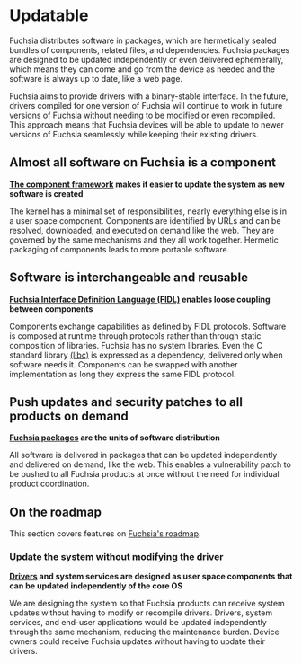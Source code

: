# Updatable

Fuchsia distributes software in packages,
which are hermetically sealed bundles of components, related files, and dependencies.
Fuchsia packages are designed to be updated independently or even delivered ephemerally,
which means they can come and go from the device as needed and the software is always up to date,
like a web page.

Fuchsia aims to provide drivers with a binary-stable interface.
In the future,
drivers compiled for one version of Fuchsia will continue to work
in future versions of Fuchsia without needing to be modified or even recompiled.
This approach means that Fuchsia devices will be able
to update to newer versions of Fuchsia seamlessly while keeping their existing drivers.

## Almost all software on Fuchsia is a component

**[The component framework](/docs/concepts/components/v2/introduction.md)
makes it easier to update the system as new software is created**

The kernel has a minimal set of responsibilities,
nearly everything else is in a user space component.
Components are identified by URLs and
can be resolved, downloaded, and executed on demand like the web.
They are governed by the same mechanisms and they all work together.
Hermetic packaging of components leads to more portable software.

## Software is interchangeable and reusable

**[Fuchsia Interface Definition Language (FIDL)](/docs/concepts/fidl/overview.md)
enables loose coupling between components**

Components exchange capabilities as defined by FIDL protocols.
Software is composed at runtime through protocols
rather than through static composition of libraries.
Fuchsia has no system libraries.
Even the C standard library [(libc)](/docs/concepts/system/libc.md)
is expressed as a dependency,
delivered only when software needs it.
Components can be swapped with another implementation
as long they express the same FIDL protocol.

## Push updates and security patches to all products on demand

**[Fuchsia packages](/docs/concepts/packages/package.md)
are the units of software distribution**

All software is delivered in packages that
can be updated independently and delivered on demand, like the web.
This enables a vulnerability patch to be pushed to all Fuchsia products at once
without the need for individual product coordination.

## On the roadmap

This section covers features on
[Fuchsia's roadmap](/docs/contribute/roadmap.md).

### Update the system without modifying the driver

**[Drivers](/docs/concepts/drivers/getting_started.md)
and system services are designed as user space components that
can be updated independently of the core OS**

We are designing the system so that Fuchsia products can receive system updates
without having to modify or recompile drivers.
Drivers, system services, and end-user applications would be updated
independently through the same mechanism, reducing the maintenance burden.
Device owners could receive Fuchsia updates without having to update
their drivers.
